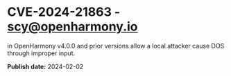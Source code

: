 # CVE-2024-21863 - scy@openharmony.io


in OpenHarmony v4.0.0 and prior versions allow a local attacker cause DOS through improper input.

**Publish date:** 2024-02-02
